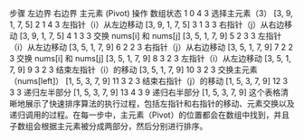 
步骤	左边界	右边界	主元素 (Pivot)	操作	数组状态
1	0	4	3	选择主元素（3）	[3, 9, 1, 7, 5]
2	1	4	3	左指针（i）从左边移动	[3, 9, 1, 7, 5]
3	1	3	3	右指针（j）从右边移动	[3, 9, 1, 7, 5]
4	1	3	3	交换 nums[i] 和 nums[j]	[3, 5, 1, 7, 9]
5	2	3	3	左指针（i）从左边移动	[3, 5, 1, 7, 9]
6	2	2	3	右指针（j）从右边移动	[3, 5, 1, 7, 9]
7	2	2	3	交换 nums[i] 和 nums[j]	[3, 5, 1, 7, 9]
8	3	2	3	左指针（i）从左边移动	[3, 5, 1, 7, 9]
9	3	2	3	结束左指针（i）的移动	[3, 5, 1, 7, 9]
10	3	2	3	交换主元素（nums[left]）	[1, 5, 3, 7, 9]
11	3	2	3	结束右指针（j）的移动	[1, 5, 3, 7, 9]
12	3	3	3	递归左半部分	[1, 5, 3, 7, 9]
13	4	3	9	递归右半部分	[1, 5, 3, 7, 9]
这个表格清晰地展示了快速排序算法的执行过程，包括左指针和右指针的移动、元素交换以及递归调用的过程。在每一步中，主元素（Pivot）的位置都会在数组中找到，并且子数组会根据主元素被分成两部分，然后分别进行排序。
